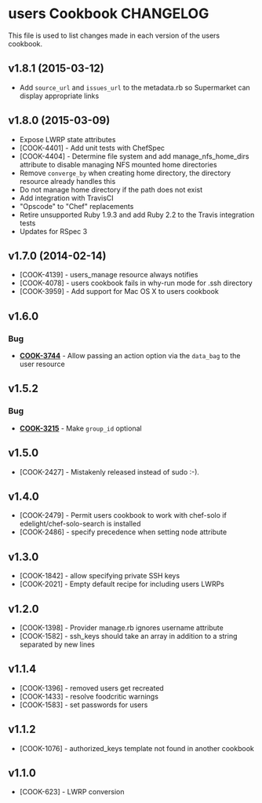 users Cookbook CHANGELOG
========================
This file is used to list changes made in each version of the users cookbook.

v1.8.1 (2015-03-12)
------------------
- Add `source_url` and `issues_url` to the metadata.rb so Supermarket can display 
appropriate links

v1.8.0 (2015-03-09)
-------------------
- Expose LWRP state attributes
- [COOK-4401] - Add unit tests with ChefSpec
- [COOK-4404] - Determine file system and add manage_nfs_home_dirs attribute to disable 
managing NFS mounted home directories
- Remove `converge_by` when creating home directory, the directory resource 
already handles this
- Do not manage home directory if the path does not exist
- Add integration with TravisCI
- "Opscode" to "Chef" replacements
- Retire unsupported Ruby 1.9.3 and add Ruby 2.2 to the Travis integration tests
- Updates for RSpec 3

v1.7.0 (2014-02-14)
-------------------
- [COOK-4139] - users_manage resource always notifies
- [COOK-4078] - users cookbook fails in why-run mode for .ssh directory
- [COOK-3959] - Add support for Mac OS X to users cookbook


v1.6.0
------
### Bug
- **[COOK-3744](https://tickets.opscode.com/browse/COOK-3744)** - Allow passing an action option via the `data_bag` to the user resource


v1.5.2
------
### Bug
- **[COOK-3215](https://tickets.opscode.com/browse/COOK-3215)** - Make `group_id` optional

v1.5.0
------
- [COOK-2427] - Mistakenly released instead of sudo :-).

v1.4.0
------
- [COOK-2479] - Permit users cookbook to work with chef-solo if edelight/chef-solo-search is installed
- [COOK-2486] - specify precedence when setting node attribute

v1.3.0
------
- [COOK-1842] - allow specifying private SSH keys
- [COOK-2021] - Empty default recipe for including users LWRPs

v1.2.0
------
- [COOK-1398] - Provider manage.rb ignores username attribute
- [COOK-1582] - ssh_keys should take an array in addition to a string separated by new lines

v1.1.4
------
- [COOK-1396] - removed users get recreated
- [COOK-1433] - resolve foodcritic warnings
- [COOK-1583] - set passwords for users

v1.1.2
------
- [COOK-1076] - authorized_keys template not found in another cookbook

v1.1.0
------
- [COOK-623] - LWRP conversion

